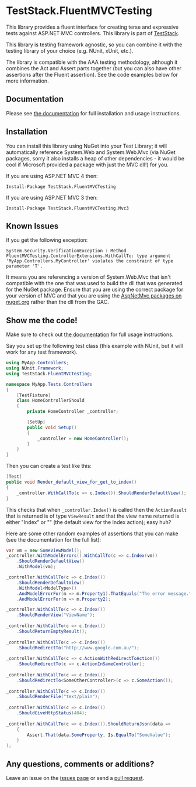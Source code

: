 TestStack.FluentMVCTesting
====================================

This library provides a fluent interface for creating terse and expressive tests against ASP.NET MVC controllers. This library is part of [TestStack](http://teststack.net/).

This library is testing framework agnostic, so you can combine it with the testing library of your choice (e.g. NUnit, xUnit, etc.).

The library is compatible with the AAA testing methodology, although it combines the Act and Assert parts together (but you can also have other assertions after the Fluent assertion). See the code examples below for more information.

Documentation
-------------

Please see [the documentation](http://docs.teststack.net/fluentmvctesting/) for full installation and usage instructions.


Installation
------------

You can install this library using NuGet into your Test Library; it will automatically reference System.Web and System.Web.Mvc (via NuGet packages, sorry it also installs a heap of other dependencies - it would be cool if Microsoft provided a package with just the MVC dll!) for you.

If you are using ASP.NET MVC 4 then:

    Install-Package TestStack.FluentMVCTesting

If you are using ASP.NET MVC 3 then:

    Install-Package TestStack.FluentMVCTesting.Mvc3

Known Issues
------------

If you get the following exception:

    System.Security.VerificationException : Method FluentMVCTesting.ControllerExtensions.WithCallTo: type argument 'MyApp.Controllers.MyController' violates the constraint of type parameter 'T'.

It means you are referencing a version of System.Web.Mvc that isn't compatible with the one that was used to build the dll that was generated for the NuGet package. Ensure that you are using the correct package for your version of MVC and that you are using the [AspNetMvc packages on nuget.org](https://nuget.org/packages/aspnetmvc) rather than the dll from the GAC.

Show me the code!
-----------------

Make sure to check out [the documentation](http://docs.teststack.net/fluentmvctesting/) for full usage instructions.

Say you set up the following test class (this example with NUnit, but it will work for any test framework).

```c#
using MyApp.Controllers;
using NUnit.Framework;
using TestStack.FluentMVCTesting;

namespace MyApp.Tests.Controllers
{
    [TestFixture]
    class HomeControllerShould
    {
        private HomeController _controller;

        [SetUp]
        public void Setup()
        {
            _controller = new HomeController();
        }
    }
}
```

Then you can create a test like this:

```c#
[Test]
public void Render_default_view_for_get_to_index()
{
    _controller.WithCallTo(c => c.Index()).ShouldRenderDefaultView();
}
```

This checks that when `_controller.Index()` is called then the `ActionResult` that is returned is of type `ViewResult` and that the view name returned is either "Index" or "" (the default view for the Index action); easy huh?

Here are some other random examples of assertions that you can make (see the documentation for the full list):

```c#
var vm = new SomeViewModel();
_controller.WithModelErrors().WithCallTo(c => c.Index(vm))
    .ShouldRenderDefaultView()
    .WithModel(vm);

_controller.WithCallTo(c => c.Index())
    .ShouldRenderDefaultView()
    .WithModel<ModelType>()
    .AndModelErrorFor(m => m.Property1).ThatEquals("The error message.")
    .AndModelErrorFor(m => m.Property2);

_controller.WithCallTo(c => c.Index())
    .ShouldRenderView("ViewName");
    
_controller.WithCallTo(c => c.Index())
    .ShouldReturnEmptyResult();
    
_controller.WithCallTo(c => c.Index())
    .ShouldRedirectTo("http://www.google.com.au/");
    
_controller.WithCallTo(c => c.ActionWithRedirectToAction())
    .ShouldRedirectTo(c => c.ActionInSameController);
    
_controller.WithCallTo(c => c.Index())
    .ShouldRedirectTo<SomeOtherController>(c => c.SomeAction());
    
_controller.WithCallTo(c => c.Index())
    .ShouldRenderFile("text/plain");
    
_controller.WithCallTo(c => c.Index())
    .ShouldGiveHttpStatus(404);
    
_controller.WithCallTo(c => c.Index()).ShouldReturnJson(data =>
    {
        Assert.That(data.SomeProperty, Is.EqualTo("SomeValue");
    }
);
```

Any questions, comments or additions?
-------------------------------------

Leave an issue on the [issues page](https://github.com/TestStack/TestStack.FluentMVCTesting/issues) or send a [pull request](https://github.com/TestStack/TestStack.FluentMVCTesting/pulls).
